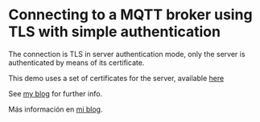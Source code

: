# Connecting to a MQTT broker using TLS with simple authentication

The connection is TLS in server authentication mode, only the server is authenticated by means of its certificate.

This demo uses a set of certificates for the server, available [here](https://github.com/scaprile/generic_notes/tree/main/tls_server-certs)

See [my blog](http://www.scaprile.com/2022/04/29/mqtt-over-tls-with-the-esp32-and-mongoose-os/) for further info.

Más información en [mi blog](http://www.scaprile.com/2022/03/31/mqtt-sobre-tls-con-esp32-y-mongoose-os/).
